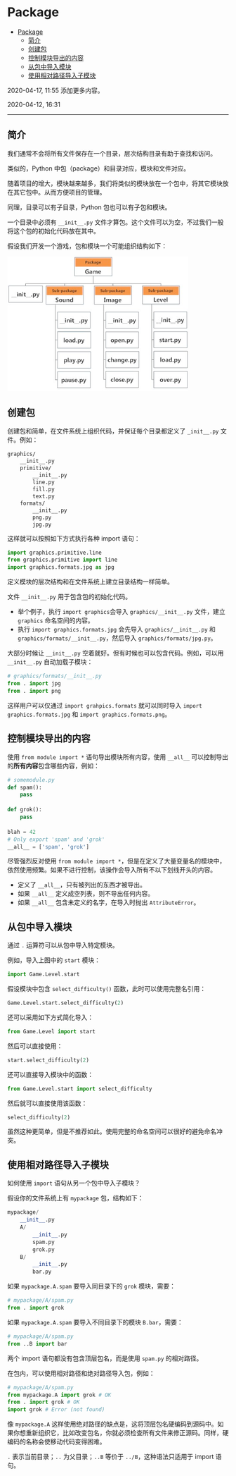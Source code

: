 # Package

- [Package](#package)
  - [简介](#%e7%ae%80%e4%bb%8b)
  - [创建包](#%e5%88%9b%e5%bb%ba%e5%8c%85)
  - [控制模块导出的内容](#%e6%8e%a7%e5%88%b6%e6%a8%a1%e5%9d%97%e5%af%bc%e5%87%ba%e7%9a%84%e5%86%85%e5%ae%b9)
  - [从包中导入模块](#%e4%bb%8e%e5%8c%85%e4%b8%ad%e5%af%bc%e5%85%a5%e6%a8%a1%e5%9d%97)
  - [使用相对路径导入子模块](#%e4%bd%bf%e7%94%a8%e7%9b%b8%e5%af%b9%e8%b7%af%e5%be%84%e5%af%bc%e5%85%a5%e5%ad%90%e6%a8%a1%e5%9d%97)

2020-04-17, 11:55
添加更多内容。

2020-04-12, 16:31
***

## 简介

我们通常不会将所有文件保存在一个目录，层次结构目录有助于查找和访问。

类似的，Python 中包（package）和目录对应，模块和文件对应。

随着项目的增大，模块越来越多，我们将类似的模块放在一个包中，将其它模块放在其它包中。从而方便项目的管理。

同理，目录可以有子目录，Python 包也可以有子包和模块。

一个目录中必须有 `__init__.py` 文件才算包。这个文件可以为空，不过我们一般将这个包的初始化代码放在其中。

假设我们开发一个游戏，包和模块一个可能组织结构如下：

![structure](images/2020-04-12-16-40-20.png)

## 创建包

创建包和简单，在文件系统上组织代码，并保证每个目录都定义了 `_init__.py` 文件。例如：

```text
graphics/
    __init__.py
    primitive/
        __init__.py
        line.py
        fill.py
        text.py
    formats/
        __init__.py
        png.py
        jpg.py
```

这样就可以按照如下方式执行各种 import 语句：

```py
import graphics.primitive.line
from graphics.primitive import line
import graphics.formats.jpg as jpg
```

定义模块的层次结构和在文件系统上建立目录结构一样简单。

文件 `__init__.py` 用于包含包的初始化代码。

- 举个例子，执行 `import graphics`会导入 `graphics/__init__.py` 文件，建立 `graphics` 命名空间的内容。
- 执行 `import graphics.formats.jpg` 会先导入 `graphics/__init__.py` 和 `graphics/formats/__init__.py`，然后导入 `graphics/formats/jpg.py`。

大部分时候让 `__init__.py` 空着就好。但有时候也可以包含代码。例如，可以用 `__init__.py` 自动加载子模块：

```py
# graphics/formats/__init__.py
from . import jpg
from . import png
```

这样用户可以仅通过 `import grahpics.formats` 就可以同时导入 `import graphics.formats.jpg` 和 `import graphics.formats.png`。

## 控制模块导出的内容

使用 `from module import *` 语句导出模块所有内容，使用 `__all__` 可以控制导出的**所有内容**包含哪些内容，例如：

```py
# somemodule.py
def spam():
    pass

def grok():
    pass

blah = 42
# Only export 'spam' and 'grok'
__all__ = ['spam', 'grok']
```

尽管强烈反对使用 `from module import *`，但是在定义了大量变量名的模块中，依然使用频繁。如果不进行控制，该操作会导入所有不以下划线开头的内容。

- 定义了 `__all__`，只有被列出的东西才被导出。
- 如果 `__all__` 定义成空列表，则不导出任何内容。
- 如果 `__all__` 包含未定义的名字，在导入时抛出 `AttributeError`。

## 从包中导入模块

通过 `.` 运算符可以从包中导入特定模块。

例如，导入上图中的 `start` 模块：

```py
import Game.Level.start
```

假设模块中包含 `select_difficulty()` 函数，此时可以使用完整名引用：

```py
Game.Level.start.select_difficulty(2)
```

还可以采用如下方式简化导入：

```py
from Game.Level import start
```

然后可以直接使用：

```py
start.select_difficulty(2)
```

还可以直接导入模块中的函数：

```py
from Game.Level.start import select_difficulty
```

然后就可以直接使用该函数：

```py
select_difficulty(2)
```

虽然这种更简单，但是不推荐如此。使用完整的命名空间可以很好的避免命名冲突。

## 使用相对路径导入子模块

如何使用 `import` 语句从另一个包中导入子模块？

假设你的文件系统上有 `mypackage` 包，结构如下：

```py
mypackage/
    __init__.py
    A/
        __init__.py
        spam.py
        grok.py
    B/
        __init__.py
        bar.py
```

如果 `mypackage.A.spam` 要导入同目录下的 `grok` 模块，需要：

```py
# mypackage/A/spam.py
from . import grok
```

如果 `mypackage.A.spam` 要导入不同目录下的模块 `B.bar`，需要：

```py
# mypackage/A/spam.py
from ..B import bar
```

两个 import 语句都没有包含顶层包名，而是使用 `spam.py` 的相对路径。

在包内，可以使用相对路径和绝对路径导入包，例如：

```py
# mypackage/A/spam.py
from mypackage.A import grok # OK
from . import grok # OK
import grok # Error (not found)
```

像 `mypackage.A` 这样使用绝对路径的缺点是，这将顶层包名硬编码到源码中。如果你想重新组织它，比如改变包名，你就必须检查所有文件来修正源码。同样，硬编码的名称会使移动代码变得困难。

`.` 表示当前目录；`..` 为父目录；`..B` 等价于 `../B`，这种语法只适用于 import 语句。